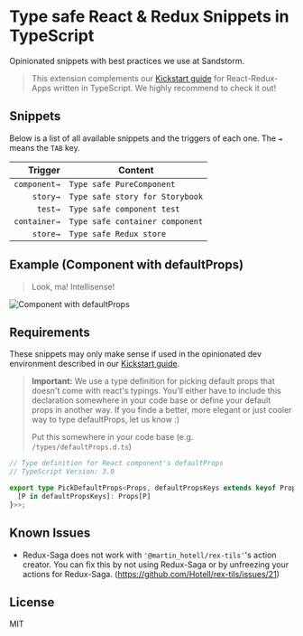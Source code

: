 # Type safe React & Redux Snippets in TypeScript

Opinionated snippets with best practices we use at Sandstorm.

> This extension complements our [Kickstart guide](https://sandstorm.github.io/typescript-react-app-kickstart-guide/) for React-Redux-Apps written in TypeScript. We highly recommend to check it out!

## Snippets

Below is a list of all available snippets and the triggers of each one. The **`→`** means the `TAB` key.

| Trigger  | Content |
| -------: | ------- |
| `component→` | `Type safe PureComponent` |
| `story→`| `Type safe story for Storybook` |
| `test→`| `Type safe component test` |
| `container→` | `Type safe container component` |
| `store→` | `Type safe Redux store` |

## Example (Component with defaultProps)

> Look, ma! Intellisense!

![Component with defaultProps](images/Component&defaultProps.gif)

## Requirements

These snippets may only make sense if used in the opinionated dev environment described in our [Kickstart guide](https://sandstorm.github.io/typescript-react-app-kickstart-guide/).

>**Important:** We use a type definition for picking default props that doesn't come with react's typings.
>You'll either have to include this declaration somewhere in your code base or define your default props in another way. If you finde a better, more elegant or just cooler way to type defaultProps, let us know :)
>
> Put this somewhere in your code base (e.g. `/types/defaultProps.d.ts`)
```ts
// Type definition for React component's defaultProps
// TypeScript Version: 3.0

export type PickDefaultProps<Props, defaultPropsKeys extends keyof Props> = Readonly<Required<{
  [P in defaultPropsKeys]: Props[P]
}>>;
```

## Known Issues

* Redux-Saga does not work with `'@martin_hotell/rex-tils'`'s action creator. You can fix this by not using Redux-Saga or by unfreezing your actions for Redux-Saga. (https://github.com/Hotell/rex-tils/issues/21)

## License
MIT
